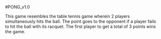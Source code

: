 #PONG_v1.0

This game resembles the table tennis game wherein 2 players simultaneously hits the ball. 
The point goes to the opponent if a player fails to hit the ball with its racquet. 
The first player to get a total of 3 points wins the game.
